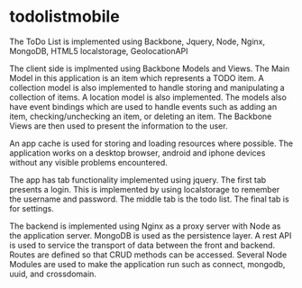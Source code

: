 todolistmobile
==============

The ToDo List is implemented using Backbone, Jquery, Node, Nginx, MongoDB, HTML5 localstorage, GeolocationAPI

The client side is implmented using Backbone Models and Views. The Main Model in this application is an item which represents a TODO item. A collection model is also implemented to handle storing and manipulating a collection of items. A location model is also implemented. The models also have event bindings which are used to handle events such as adding an item, checking/unchecking an item, or deleting an item. The Backbone Views are then used to present the information to the user.

An app cache is used for storing and loading resources where possible.
The application works on a desktop browser, android and iphone devices without any visible problems encountered.

The app has tab functionality implemented using jquery. The first tab presents a login. This is implemented by using localstorage to remember the username and password. The middle tab is the todo list. The final tab is for settings.

The backend is implemented using Nginx as a proxy server with Node as the application server. MongoDB is used as the persistence layer. A rest API is used to service the transport of data between the front and backend. Routes are defined so that CRUD methods can be accessed. Several Node Modules are used to make the application run such as connect, mongodb, uuid, and crossdomain.



